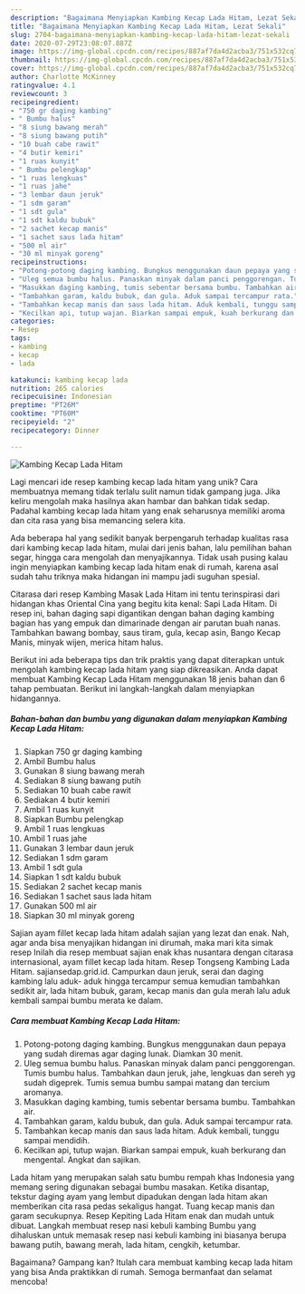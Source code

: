 ```yaml
---
description: "Bagaimana Menyiapkan Kambing Kecap Lada Hitam, Lezat Sekali"
title: "Bagaimana Menyiapkan Kambing Kecap Lada Hitam, Lezat Sekali"
slug: 2704-bagaimana-menyiapkan-kambing-kecap-lada-hitam-lezat-sekali
date: 2020-07-29T23:08:07.887Z
image: https://img-global.cpcdn.com/recipes/887af7da4d2acba3/751x532cq70/kambing-kecap-lada-hitam-foto-resep-utama.jpg
thumbnail: https://img-global.cpcdn.com/recipes/887af7da4d2acba3/751x532cq70/kambing-kecap-lada-hitam-foto-resep-utama.jpg
cover: https://img-global.cpcdn.com/recipes/887af7da4d2acba3/751x532cq70/kambing-kecap-lada-hitam-foto-resep-utama.jpg
author: Charlotte McKinney
ratingvalue: 4.1
reviewcount: 3
recipeingredient:
- "750 gr daging kambing"
- " Bumbu halus"
- "8 siung bawang merah"
- "8 siung bawang putih"
- "10 buah cabe rawit"
- "4 butir kemiri"
- "1 ruas kunyit"
- " Bumbu pelengkap"
- "1 ruas lengkuas"
- "1 ruas jahe"
- "3 lembar daun jeruk"
- "1 sdm garam"
- "1 sdt gula"
- "1 sdt kaldu bubuk"
- "2 sachet kecap manis"
- "1 sachet saus lada hitam"
- "500 ml air"
- "30 ml minyak goreng"
recipeinstructions:
- "Potong-potong daging kambing. Bungkus menggunakan daun pepaya yang sudah diremas agar daging lunak. Diamkan 30 menit."
- "Uleg semua bumbu halus. Panaskan minyak dalam panci penggorengan. Tumis bumbu halus. Tambahkan daun jeruk, jahe, lengkuas dan sereh yg sudah digeprek. Tumis semua bumbu sampai matang dan tercium aromanya."
- "Masukkan daging kambing, tumis sebentar bersama bumbu. Tambahkan air."
- "Tambahkan garam, kaldu bubuk, dan gula. Aduk sampai tercampur rata."
- "Tambahkan kecap manis dan saus lada hitam. Aduk kembali, tunggu sampai mendidih."
- "Kecilkan api, tutup wajan. Biarkan sampai empuk, kuah berkurang dan mengental. Angkat dan sajikan."
categories:
- Resep
tags:
- kambing
- kecap
- lada

katakunci: kambing kecap lada 
nutrition: 265 calories
recipecuisine: Indonesian
preptime: "PT26M"
cooktime: "PT60M"
recipeyield: "2"
recipecategory: Dinner

---
```



![Kambing Kecap Lada Hitam](https://img-global.cpcdn.com/recipes/887af7da4d2acba3/751x532cq70/kambing-kecap-lada-hitam-foto-resep-utama.jpg)

Lagi mencari ide resep kambing kecap lada hitam yang unik? Cara membuatnya memang tidak terlalu sulit namun tidak gampang juga. Jika keliru mengolah maka hasilnya akan hambar dan bahkan tidak sedap. Padahal kambing kecap lada hitam yang enak seharusnya memiliki aroma dan cita rasa yang bisa memancing selera kita.

Ada beberapa hal yang sedikit banyak berpengaruh terhadap kualitas rasa dari kambing kecap lada hitam, mulai dari jenis bahan, lalu pemilihan bahan segar, hingga cara mengolah dan menyajikannya. Tidak usah pusing kalau ingin menyiapkan kambing kecap lada hitam enak di rumah, karena asal sudah tahu triknya maka hidangan ini mampu jadi suguhan spesial.

Citarasa dari resep Kambing Masak Lada Hitam ini tentu terinspirasi dari hidangan khas Oriental Cina yang begitu kita kenal: Sapi Lada Hitam. Di resep ini, bahan daging sapi digantikan dengan bahan daging kambing bagian has yang empuk dan dimarinade dengan air parutan buah nanas. Tambahkan bawang bombay, saus tiram, gula, kecap asin, Bango Kecap Manis, minyak wijen, merica hitam halus.


Berikut ini ada beberapa tips dan trik praktis yang dapat diterapkan untuk mengolah kambing kecap lada hitam yang siap dikreasikan. Anda dapat membuat Kambing Kecap Lada Hitam menggunakan 18 jenis bahan dan 6 tahap pembuatan. Berikut ini langkah-langkah dalam menyiapkan hidangannya.

<!--inarticleads1-->

##### Bahan-bahan dan bumbu yang digunakan dalam menyiapkan Kambing Kecap Lada Hitam:

1. Siapkan 750 gr daging kambing
1. Ambil  Bumbu halus
1. Gunakan 8 siung bawang merah
1. Sediakan 8 siung bawang putih
1. Sediakan 10 buah cabe rawit
1. Sediakan 4 butir kemiri
1. Ambil 1 ruas kunyit
1. Siapkan  Bumbu pelengkap
1. Ambil 1 ruas lengkuas
1. Ambil 1 ruas jahe
1. Gunakan 3 lembar daun jeruk
1. Sediakan 1 sdm garam
1. Ambil 1 sdt gula
1. Siapkan 1 sdt kaldu bubuk
1. Sediakan 2 sachet kecap manis
1. Sediakan 1 sachet saus lada hitam
1. Gunakan 500 ml air
1. Siapkan 30 ml minyak goreng


Sajian ayam fillet kecap lada hitam adalah sajian yang lezat dan enak. Nah, agar anda bisa menyajikan hidangan ini dirumah, maka mari kita simak resep Inilah dia resep membuat sajian enak khas nusantara dengan citarasa internasional, ayam fillet kecap lada hitam. Resep Tongseng Kambing Lada Hitam. sajiansedap.grid.id. Campurkan daun jeruk, serai dan daging kambing lalu aduk- aduk hingga tercampur semua kemudian tambahkan sedikit air, lada hitam bubuk, garam, kecap manis dan gula merah lalu aduk kembali sampai bumbu merata ke dalam. 

<!--inarticleads2-->

##### Cara membuat Kambing Kecap Lada Hitam:

1. Potong-potong daging kambing. Bungkus menggunakan daun pepaya yang sudah diremas agar daging lunak. Diamkan 30 menit.
1. Uleg semua bumbu halus. Panaskan minyak dalam panci penggorengan. Tumis bumbu halus. Tambahkan daun jeruk, jahe, lengkuas dan sereh yg sudah digeprek. Tumis semua bumbu sampai matang dan tercium aromanya.
1. Masukkan daging kambing, tumis sebentar bersama bumbu. Tambahkan air.
1. Tambahkan garam, kaldu bubuk, dan gula. Aduk sampai tercampur rata.
1. Tambahkan kecap manis dan saus lada hitam. Aduk kembali, tunggu sampai mendidih.
1. Kecilkan api, tutup wajan. Biarkan sampai empuk, kuah berkurang dan mengental. Angkat dan sajikan.


Lada hitam yang merupakan salah satu bumbu rempah khas Indonesia yang memang sering digunakan sebagai bumbu masakan. Ketika disantap, tekstur daging ayam yang lembut dipadukan dengan lada hitam akan memberikan cita rasa pedas sekaligus hangat. Tuang kecap manis dan garam secukupnya. Resep Kepiting Lada Hitam enak dan mudah untuk dibuat. Langkah membuat resep nasi kebuli kambing Bumbu yang dihaluskan untuk memasak resep nasi kebuli kambing ini biasanya berupa bawang putih, bawang merah, lada hitam, cengkih, ketumbar. 

Bagaimana? Gampang kan? Itulah cara membuat kambing kecap lada hitam yang bisa Anda praktikkan di rumah. Semoga bermanfaat dan selamat mencoba!
